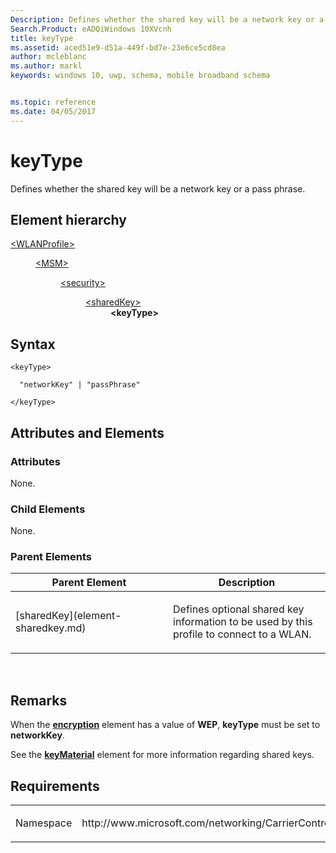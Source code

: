 ```yaml
---
Description: Defines whether the shared key will be a network key or a pass phrase.
Search.Product: eADQiWindows 10XVcnh
title: keyType
ms.assetid: aced51e9-d51a-449f-bd7e-23e6ce5cd8ea
author: mcleblanc
ms.author: markl
keywords: windows 10, uwp, schema, mobile broadband schema


ms.topic: reference
ms.date: 04/05/2017
---
```


# keyType


Defines whether the shared key will be a network key or a pass phrase.

## Element hierarchy

<dl>
<dt><a href="element-wlanprofile.md">&lt;WLANProfile&gt;</a></dt>
<dd>
<dl>
<dt><a href="element-msm.md">&lt;MSM&gt;</a></dt>
<dd>
<dl>
<dt><a href="element-security.md">&lt;security&gt;</a></dt>
<dd>
<dl>
<dt><a href="element-sharedkey.md">&lt;sharedKey&gt;</a></dt>
<dd><b>&lt;keyType&gt;</b></dd>
</dl>
</dd>
</dl>
</dd>
</dl>
</dd>
</dl>

## Syntax

``` syntax
<keyType>

  "networkKey" | "passPhrase"

</keyType>
```

## Attributes and Elements


### Attributes

None.

### Child Elements

None.

### Parent Elements

<table>
<colgroup>
<col width="50%" />
<col width="50%" />
</colgroup>
<thead>
<tr class="header">
<th>Parent Element</th>
<th>Description</th>
</tr>
</thead>
<tbody>
<tr class="odd">
<td>[sharedKey](element-sharedkey.md)</td>
<td><p>Defines optional shared key information to be used by this profile to connect to a WLAN.</p></td>
</tr>
</tbody>
</table>

 

## Remarks

When the [**encryption**](element-encryption.md) element has a value of **WEP**, **keyType** must be set to **networkKey**.

See the [**keyMaterial**](element-keymaterial.md) element for more information regarding shared keys.

## Requirements

<table>
<colgroup>
<col width="50%" />
<col width="50%" />
</colgroup>
<tbody>
<tr class="odd">
<td><p>Namespace</p></td>
<td><p>http://www.microsoft.com/networking/CarrierControl/WLAN/v1</p></td>
</tr>
</tbody>
</table>

 

 



